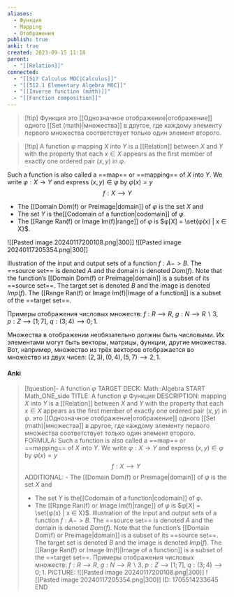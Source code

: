 ```yaml
---
aliases:
  - Функция
  - Mapping
  - Отображения
publish: true
anki: true
created: 2023-09-15 11:18
parent:
  - "[[Relation]]"
connected:
  - "[[517 Сalculus MOC|Calculus]]"
  - "[[512.1 Elementary Algebra MOC]]"
  - "[[Inverse function (math)]]"
  - "[[Function composition]]"
---
```


> [!tip] Функция
это [[Однозначное отображение|отображение]]  одного [[Set (math)|множества]]  в другое, где каждому элементу первого множества соответствует только один элемент второго.

> [!tip] A function $φ$
 mapping $X$ into $Y$ is a [[Relation]] between $X$ and $Y$ with the property that each $x ∈ X$ appears as the first member of exactly one ordered pair $(x, y)$ in $φ$. 

Such a function is also called a ==map== or ==mapping== of $X$ into $Y$. 
We write $φ : X → Y$ and express $(x, y) ∈ φ$ by $φ(x) = y$ 
$$f:X⟶Y$$
- The [[Domain Dom(f) or Preimage|domain]] of $φ$ is the set $X$ and 
- The set $Y$ is the[[Codomain of a function|codomain]] of $φ$.  
- The [[Range Ran(f) or Image Im(f)|range]] of $φ$ is $φ[X] = \set{φ(x) | x ∈ X}$. 

![[Pasted image 20240117200108.png|300]]
![[Pasted image 20240117205354.png|300]]


Illustration of the input and output sets of a function $f : A -> B$. The ==source set== is denoted $A$ and the domain is denoted $Dom(f)$. Note that the function’s [[Domain Dom(f) or Preimage|domain]]  is a subset of its ==source set==. The target set is denoted $B$ and the image is denoted $Imp(f)$. 
The [[Range Ran(f) or Image Im(f)|Image of a function]] is a subset of the ==target set==.

Примеры отображения числовых множеств:
$f:R⟶R,$
$g:N⟶R∖{3},$
$p:Z⟶[1; 7],$
$q:(3; 4)⟶{0; 1}.$

Множества в отображении необязательно должны быть числовыми. Их элементами могут быть векторы, матрицы, функции, другие множества. Вот, например, множество из трёх векторов отображается во множество из двух чисел: ${(2, 3), (0, 4), (5, 7)}⟶{2, 1}$.


#### Anki
> [!question]- A function $φ$
TARGET DECK: Math::Algebra
START
Math_ONE_side
TITLE: A function $φ$
Функция
DESCRIPTION: mapping $X$ into $Y$ is a [[Relation]] between $X$ and $Y$ with the property that each $x ∈ X$ appears as the first member of exactly one ordered pair $(x, y)$ in $φ$. 
это [[Однозначное отображение|отображение]]  одного [[Set (math)|множества]]  в другое, где каждому элементу первого множества соответствует только один элемент второго.
FORMULA: Such a function is also called a ==map== or ==mapping== of $X$ into $Y$. 
We write $φ : X → Y$ and express $(x, y) ∈ φ$ by $φ(x) = y$ 
$$f:X⟶Y$$
ADDITIONAL: - The [[Domain Dom(f) or Preimage|domain]] of $φ$ is the set $X$ and 
> - The set $Y$ is the[[Codomain of a function|codomain]] of $φ$.  
> - The [[Range Ran(f) or Image Im(f)|range]] of $φ$ is $φ[X] = \set{φ(x) | x ∈ X}$.
Illustration of the input and output sets of a function $f : A -> B$. The ==source set== is denoted $A$ and the domain is denoted $Dom(f)$. Note that the function’s [[Domain Dom(f) or Preimage|domain]]  is a subset of its ==source set==. The target set is denoted $B$ and the image is denoted $Imp(f)$. 
The [[Range Ran(f) or Image Im(f)|Image of a function]] is a subset of the ==target set==.
Примеры отображения числовых множеств:
$f:R⟶R,$
$g:N⟶R∖{3},$
$p:Z⟶[1; 7],$
$q:(3; 4)⟶{0; 1}.$
PICTURE: ![[Pasted image 20240117200108.png|300]]
![[Pasted image 20240117205354.png|300]]
ID: 1705514233645
END



